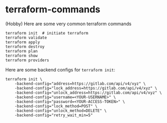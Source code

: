 # terraform-commands
(Hobby) Here are some very common terraform commands 

```
terraform init  # initiate terraform  
terraform validate  
terraform apply  
terraform destroy  
terraform plan  
terraform show  
terraform providers  
```

Here are some backend configs for `terraform init`: 
```
terraform init \
    -backend-config="address=https://gitlab.com/api/v4/xyz" \
    -backend-config="lock_address=https://gitlab.com/api/v4/xyz" \
    -backend-config="unlock_address=https://gitlab.com/api/v4/xyz" \
    -backend-config="username=<YOUR-USERNAME>" \
    -backend-config="password=<YOUR-ACCESS-TOKEN>" \
    -backend-config="lock_method=POST" \
    -backend-config="unlock_method=DELETE" \
    -backend-config="retry_wait_min=5"

```
